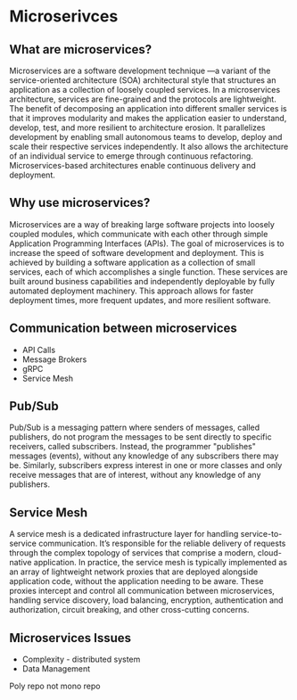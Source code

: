 # Microserivces


## What are microservices?

Microservices are a software development technique —a variant of the service-oriented architecture (SOA) architectural style that structures an application as a collection of loosely coupled services. In a microservices architecture, services are fine-grained and the protocols are lightweight. The benefit of decomposing an application into different smaller services is that it improves modularity and makes the application easier to understand, develop, test, and more resilient to architecture erosion. It parallelizes development by enabling small autonomous teams to develop, deploy and scale their respective services independently. It also allows the architecture of an individual service to emerge through continuous refactoring. Microservices-based architectures enable continuous delivery and deployment.


## Why use microservices?

Microservices are a way of breaking large software projects into loosely coupled modules, which communicate with each other through simple Application Programming Interfaces (APIs). The goal of microservices is to increase the speed of software development and deployment. This is achieved by building a software application as a collection of small services, each of which accomplishes a single function. These services are built around business capabilities and independently deployable by fully automated deployment machinery. This approach allows for faster deployment times, more frequent updates, and more resilient software.



## Communication between microservices

* API Calls
* Message Brokers
* gRPC
* Service Mesh

## Pub/Sub

Pub/Sub is a messaging pattern where senders of messages, called publishers, do not program the messages to be sent directly to specific receivers, called subscribers. Instead, the programmer "publishes" messages (events), without any knowledge of any subscribers there may be. Similarly, subscribers express interest in one or more classes and only receive messages that are of interest, without any knowledge of any publishers.



## Service Mesh

A service mesh is a dedicated infrastructure layer for handling service-to-service communication. It’s responsible for the reliable delivery of requests through the complex topology of services that comprise a modern, cloud-native application. In practice, the service mesh is typically implemented as an array of lightweight network proxies that are deployed alongside application code, without the application needing to be aware. These proxies intercept and control all communication between microservices, handling service discovery, load balancing, encryption, authentication and authorization, circuit breaking, and other cross-cutting concerns.


## Microservices Issues

* Complexity - distributed system
* Data Management


Poly repo not mono repo
